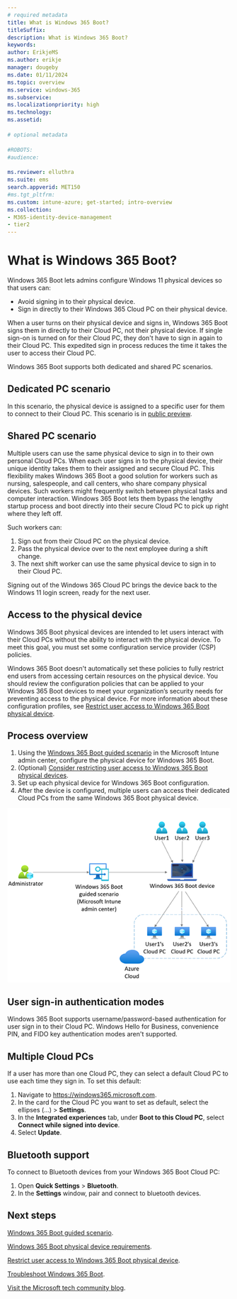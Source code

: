 ```yaml
---
# required metadata
title: What is Windows 365 Boot?
titleSuffix:
description: What is Windows 365 Boot?
keywords:
author: ErikjeMS  
ms.author: erikje
manager: dougeby
ms.date: 01/11/2024
ms.topic: overview
ms.service: windows-365
ms.subservice:
ms.localizationpriority: high
ms.technology:
ms.assetid: 

# optional metadata

#ROBOTS:
#audience:

ms.reviewer: elluthra
ms.suite: ems
search.appverid: MET150
#ms.tgt_pltfrm:
ms.custom: intune-azure; get-started; intro-overview
ms.collection:
- M365-identity-device-management
- tier2
---
```


# What is Windows 365 Boot?

Windows 365 Boot lets admins configure Windows 11 physical devices so that users can:

- Avoid signing in to their physical device.
- Sign in directly to their Windows 365 Cloud PC on their physical device.

When a user turns on their physical device and signs in, Windows 365 Boot signs them in directly to their Cloud PC, not their physical device. If single sign-on is turned on for their Cloud PC, they don't have to sign in again to their Cloud PC. This expedited sign in process reduces the time it takes the user to access their Cloud PC.

Windows 365 Boot supports both dedicated and shared PC scenarios.

## Dedicated PC scenario

In this scenario, the physical device is assigned to a specific user for them to connect to their Cloud PC. This scenario is in [public preview](../public-preview.md).

## Shared PC scenario

Multiple users can use the same physical device to sign in to their own personal Cloud PCs. When each user signs in to the physical device, their unique identity takes them to their assigned and secure Cloud PC. This flexibility makes Windows 365 Boot a good solution for workers such as nursing, salespeople, and call centers, who share company physical devices. Such workers might frequently switch between physical tasks and computer interaction. Windows 365 Boot lets them bypass the lengthy startup process and boot directly into their secure Cloud PC to pick up right where they left off.

Such workers can:

1. Sign out from their Cloud PC on the physical device.
2. Pass the physical device over to the next employee during a shift change.
3. The next shift worker can use the same physical device to sign in to their Cloud PC.

Signing out of the Windows 365 Cloud PC brings the device back to the Windows 11 login screen, ready for the next user.

## Access to the physical device

Windows 365 Boot physical devices are intended to let users interact with their Cloud PCs without the ability to interact with the physical device. To meet this goal, you must set some configuration service provider (CSP) policies.

Windows 365 Boot doesn't automatically set these policies to fully restrict end users from accessing certain resources on the physical device. You should review the  configuration policies that can be applied to your Windows 365 Boot devices to meet your organization’s security needs for preventing access to the physical device. For more information about these configuration profiles, see [Restrict user access to Windows 365 Boot physical device](windows-365-boot-restrict-user-access-physical-device.md).

## Process overview

1. Using the [Windows 365 Boot guided scenario](windows-365-boot-guide.md) in the Microsoft Intune admin center, configure the physical device for Windows 365 Boot.
2. (Optional) [Consider restricting user access to Windows 365 Boot physical devices](windows-365-boot-restrict-user-access-physical-device.md).
3. Set up each physical device for Windows 365 Boot configuration.
4. After the device is configured, multiple users can access their dedicated Cloud PCs from the same Windows 365 Boot physical device.  

![Diagram of the Windows 365 Boot workflow.](./media/windows-365-boot-overview/workflow.png)

## User sign-in authentication modes

Windows 365 Boot supports username/password-based authentication for user sign in to their Cloud PC. Windows Hello for Business, convenience PIN, and FIDO key authentication modes aren't supported.

## Multiple Cloud PCs

If a user has more than one Cloud PC, they can select a default Cloud PC to use each time they sign in. To set this default:

1. Navigate to https://windows365.microsoft.com.
2. In the card for the Cloud PC you want to set as default, select the ellipses (...) > **Settings**. 
3. In the **Integrated experiences** tab, under **Boot to this Cloud PC**, select **Connect while signed into device**.
4. Select **Update**.

## Bluetooth support

To connect to Bluetooth devices from your Windows 365 Boot Cloud PC:

1. Open **Quick Settings** > **Bluetooth**.
2. In the **Settings** window, pair and connect to bluetooth devices.

<!-- ########################## -->
## Next steps

[Windows 365 Boot guided scenario](windows-365-boot-guide.md).

[Windows 365 Boot physical device requirements](windows-365-boot-physical-device-requirements.md).

[Restrict user access to Windows 365 Boot physical device](windows-365-boot-restrict-user-access-physical-device.md).

[Troubleshoot Windows 365 Boot](troubleshoot-windows-365-boot.md).

[Visit the Microsoft tech community blog](https://aka.ms/W365BootPublicPreview).
